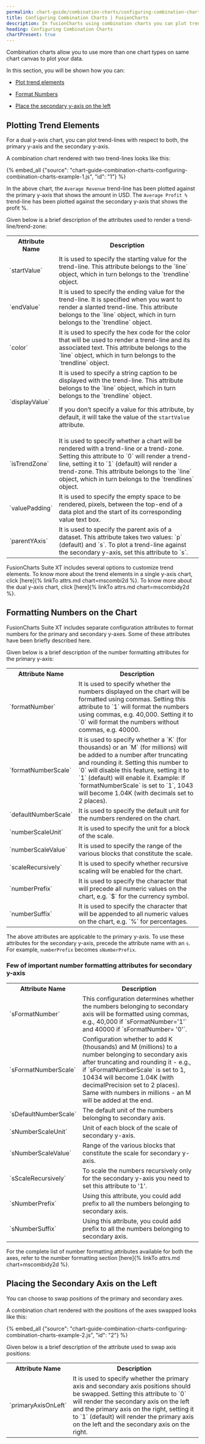 ```yaml
---
permalink: chart-guide/combination-charts/configuring-combination-charts.html
title: Configuring Combination Charts | FusionCharts
description: In fusionCharts using combination charts you can plot trend elements, format numbers and place secondary y-axis on the left.
heading: Configuring Combination Charts
chartPresent: true
---
```


Combination charts allow you to use more than one chart types on same chart canvas to plot your data.

In this section, you will be shown how you can:

* <a href="{{ site.baseurl }}chart-guide/combination-charts/configuring-combination-charts.html#plotting-trend-elements">Plot trend elements</a>

* <a href="{{ site.baseurl }}chart-guide/combination-charts/configuring-combination-charts.html#formatting-numbers-on-the-chart">Format Numbers</a>

* <a href="{{ site.baseurl }}chart-guide/combination-charts/configuring-combination-charts.html#placing-the-secondary-axis-on-the-left">Place the secondary y-axis on the left</a>

## Plotting Trend Elements

For a dual y-axis chart, you can plot trend-lines with respect to both, the primary y-axis and the secondary y-axis.

A combination chart rendered with two trend-lines looks like this:

{% embed_all {"source": "chart-guide-combination-charts-configuring-combination-charts-example-1.js", "id": "1"} %}

In the above chart, the `Average Revenue` trend-line has been plotted against the primary y-axis that shows the amount in USD. The `Average Profit %` trend-line has been plotted against the secondary y-axis that shows the profit %.

Given below is a brief description of the attributes used to render a trend-line/trend-zone:

<table>
  <tr>
    <th>Attribute Name</th>
    <th>Description</th>
  </tr>
  <tr>
    <td>`startValue`</td>
    <td>It is used to specify the starting value for the trend-line. This attribute belongs to the `line` object, which in turn belongs to the `trendline` object.</td>
  </tr>
  <tr>
    <td>`endValue`</td>
    <td>It is used to specify the ending value for the trend-line. It is specified when you want to render a slanted trend-line. This attribute belongs to the `line` object, which in turn belongs to the `trendline` object.</td>
  </tr>
  <tr>
    <td>`color`</td>
    <td>It is used to specify the hex code for the color that will be used to render a trend-line and its associated text. This attribute belongs to the `line` object, which in turn belongs to the `trendline` object.</td>
  </tr>
  <tr>
    <td>`displayValue`</td>
    <td>It is used to specify a string caption to be displayed with the trend-line. This attribute belongs to the `line` object, which in turn belongs to the `trendline` object.

If you don’t specify a value for this attribute, by default, it will take the value of the `startValue` attribute.</td>
  </tr>
  <tr>
    <td>`isTrendZone`</td>
    <td>It is used to specify whether a chart will be rendered with a trend-line or a trend-zone. Setting this attribute to `0` will render a trend-line, setting it to `1` (default) will render a trend-zone. This attribute belongs to the `line` object, which in turn belongs to the `trendlines` object.</td>
  </tr>
  <tr>
    <td>`valuePadding`</td>
    <td>It is used to specify the empty space to be rendered, pixels,  between the top-end of a data plot and the start of its corresponding value text box.</td>
  </tr>
  <tr>
    <td>`parentYAxis`</td>
    <td>It is used to specify the parent axis of a dataset. This attribute takes two values: `p` (default) and `s`. To plot a trend-line against the secondary y-axis, set this attribute to `s`.</td>
  </tr>
</table>






FusionCharts Suite XT includes several options to customize trend elements. To know more about the trend elements in a single y-axis chart, click [here]{% linkTo attrs.md chart=mscombi2d %}. To know more about the dual y-axis chart, click [here]{% linkTo attrs.md chart=mscombidy2d %}.

## Formatting Numbers on the Chart

FusionCharts Suite XT includes separate configuration attributes to format numbers for the primary and secondary y-axes. Some of these attributes have been briefly described here.

Given below is a brief description of the number formatting attributes for the primary y-axis:

<table>
  <tr>
    <th>Attribute Name</th>
    <th>Description</th>
  </tr>
  <tr>
    <td>`formatNumber`</td>
    <td>It is used to specify whether the numbers displayed on the chart will be formatted using commas. Setting this attribute to `1` will  format the numbers using commas, e.g. 40,000. Setting it to `0` will format the numbers without commas, e.g. 40000.</td>
  </tr>
  <tr>
    <td>`formatNumberScale`</td>
    <td>It is used to specify whether a `K` (for thousands) or an `M` (for millions) will be added to a number after truncating and rounding it. Setting this number to `0` will disable this feature, setting it to `1` (default) will enable it.
Example: If `formatNumberScale` is set to `1`, 1043 will become 1.04K (with decimals set to 2 places). </td>
  </tr>
  <tr>
    <td>`defaultNumberScale`</td>
    <td>It is used to specify the default unit for the numbers rendered on the chart.</td>
  </tr>
  <tr>
    <td>`numberScaleUnit`</td>
    <td>It is used to specify the unit for a block of the scale.</td>
  </tr>
  <tr>
    <td>`numberScaleValue`</td>
    <td>It is used to specify the range of the various blocks that constitute the scale.</td>
  </tr>
  <tr>
    <td>`scaleRecursively`</td>
    <td>It is used to specify whether recursive scaling will be enabled for the chart.</td>
  </tr>
  <tr>
    <td>`numberPrefix`</td>
    <td>It is used to specify the character that will precede all numeric values on the chart, e.g. `$` for the currency symbol.</td>
  </tr>
  <tr>
    <td>`numberSuffix`</td>
    <td>It is used to specify the character that will be appended to all numeric values on the chart, e.g. `%` for percentages.</td>
  </tr>
</table>


The above attributes are applicable to the primary y-axis. To use these attributes for the secondary y-axis, precede the attribute name with an `s`. For example, `numberPrefix` becomes `sNumberPrefix`.

### Few of important number formatting attributes for secondary y-axis

<table>
  <tr>
    <th>Attribute Name</th>
    <th>Description</th>
  </tr>
  <tr>
    <td>`sFormatNumber`</td>
    <td>This configuration determines whether the numbers belonging to secondary axis will be formatted using commas, e.g., 40,000 if `sFormatNumber='1'` and 40000 if `sFormatNumber= '0'`.</td>
  </tr>
  <tr>
    <td>`sFormatNumberScale`</td>
    <td>Configuration whether to add K (thousands) and M (millions) to a number belonging to secondary axis after truncating and rounding it - e.g., if `sFormatNumberScale` is set to 1, 10434 will become 1.04K (with decimalPrecision set to 2 places). Same with numbers in millions - an M will be added at the end.</td>
  </tr>
  <tr>
    <td>`sDefaultNumberScale`</td>
    <td>The default unit of the numbers belonging to secondary axis.</td>
  </tr>
  <tr>
    <td>`sNumberScaleUnit`</td>
    <td>Unit of each block of the scale of secondary y-axis.</td>
  </tr>
  <tr>
    <td>`sNumberScaleValue`</td>
    <td>Range of the various blocks that constitute the scale for secondary y-axis.</td>
  </tr>
  <tr>
    <td>`sScaleRecursively`</td>
    <td>To scale the numbers recursively only for the secondary y-axis you need to set this attribute to '1'.</td>
  </tr>
  <tr>
    <td>`sNumberPrefix`</td>
    <td>Using this attribute, you could add prefix to all the numbers belonging to secondary axis.</td>
  </tr>
  <tr>
    <td>`sNumberSuffix`</td>
    <td>Using this attribute, you could add prefix to all the numbers belonging to secondary axis.</td>
  </tr>
</table>


For the complete list of number formatting attributes available for both the axes, refer to the number formatting section [here]{% linkTo attrs.md chart=mscombidy2d %}.

## Placing the Secondary Axis on the Left

You can choose to swap positions of the primary and secondary axes.

A combination chart rendered with the positions of the axes swapped looks like this:

{% embed_all {"source": "chart-guide-combination-charts-configuring-combination-charts-example-2.js", "id": "2"} %}

Given below is a brief description of the attribute used to swap axis positions:

<table>
  <tr>
    <th>Attribute Name</th>
    <th>Description</th>
  </tr>
  <tr>
    <td>`primaryAxisOnLeft`</td>
    <td>It is used to specify whether the primary axis and secondary axis positions should be swapped. Setting this attribute to `0` will render the secondary axis on the left and the primary axis on the right, setting it to `1` (default) will render the primary axis on the left and the secondary axis on the right.</td>
  </tr>
</table>